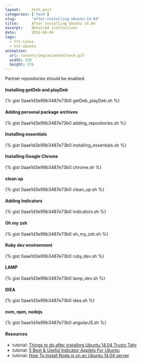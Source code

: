 ```yaml
---
layout:     tech_post
categories: ['tech']
slug:       "after-installing-ubuntu-14-04"
title:      After installing Ubuntu 14.04
excerpt:    detailed instructions
date:       2014-08-04 
tags:
  - ttt-linux
  - ttt-ubuntu
animation:
  url: /assets/img/animated/tech.gif
  width: 250
  height: 176  
---
```


Partner repositories should be enabled.

#### Installing getDeb and playDeb

{% gist 0aae1d3e99b3487e73b0 getDeb_playDeb.sh %}

#### Adding personal package archives

{% gist 0aae1d3e99b3487e73b0 adding_repositories.sh %}

#### Installing essentials

{% gist 0aae1d3e99b3487e73b0 installing_essentials.sh %}

#### Installing Google Chrome

{% gist 0aae1d3e99b3487e73b0 chrome.sh %}

#### clean up

{% gist 0aae1d3e99b3487e73b0 clean_up.sh %}

#### Adding Indicators

{% gist 0aae1d3e99b3487e73b0 indicators.sh %}

#### Oh my zsh

{% gist 0aae1d3e99b3487e73b0 oh_my_zsh.sh %}

#### Ruby dev environment

{% gist 0aae1d3e99b3487e73b0 ruby_dev.sh %}

#### LAMP

{% gist 0aae1d3e99b3487e73b0 lamp_dev.sh %}

#### IDEA

{% gist 0aae1d3e99b3487e73b0 idea.sh %}

#### nvm, npm, nodejs

{% gist 0aae1d3e99b3487e73b0 angularJS.sh %}

#### Resources

- tutorial: <a href="http://howtoubuntu.org/things-to-do-after-installing-ubuntu-14-04-trusty-tahr">Things to do after installing Ubuntu 14.04 Trusty Tahr </a>
- tutorial: <a href="http://www.stugon.com/2013/12/5-best-useful-indicator-applets-for-ubuntu/">5 Best &amp; Useful Indicator Applets For Ubuntu</a>
- tutorial: <a href="https://www.digitalocean.com/community/tutorials/how-to-install-node-js-on-an-ubuntu-14-04-server">How To Install Node.js on an Ubuntu 14.04 server</a>